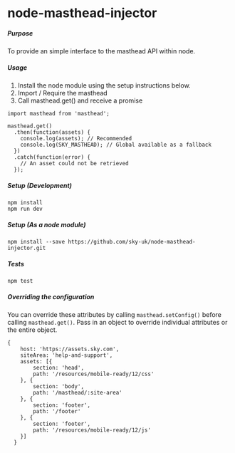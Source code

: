 # node-masthead-injector

##### Purpose

To provide an simple interface to the masthead API within node.

##### Usage

1) Install the node module using the setup instructions below.
2) Import / Require the masthead
3) Call masthead.get() and receive a promise
```
import masthead from 'masthead';

masthead.get()
  .then(function(assets) {
    console.log(assets); // Recommended
    console.log(SKY_MASTHEAD); // Global available as a fallback
  })
  .catch(function(error) {
    // An asset could not be retrieved
  });
```

#####  Setup (Development)

`npm install`  \
`npm run dev`

##### Setup (As a node module)

`npm install --save https://github.com/sky-uk/node-masthead-injector.git`

##### Tests

`npm test`

##### Overriding the configuration

You can override these attributes by calling `masthead.setConfig()` before calling `masthead.get()`. Pass in an object to override individual attributes or the entire object.
```
{
    host: 'https://assets.sky.com',
    siteArea: 'help-and-support',
    assets: [{
        section: 'head',
        path: '/resources/mobile-ready/12/css'
    }, {
        section: 'body',
        path: '/masthead/:site-area'
    }, {
        section: 'footer',
        path: '/footer'
    }, {
        section: 'footer',
        path: '/resources/mobile-ready/12/js'
    }]
  }
  ```
